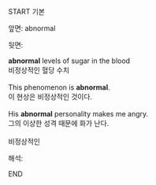 START
기본

앞면:
abnormal


뒷면:
<div><b>abnormal</b> levels of sugar in the blood </div><div>비정상적인 혈당 수치</div><div><br></div><div><div>This phenomenon is <strong>abnormal</strong>. </div><div><div>이 현상은 비정상적인 것이다.</div></div></div><div><br></div><div><div>His <strong>abnormal</strong> personality makes me angry. </div><div><div>그의 이상한 성격 때문에 화가 난다.</div></div></div><div><br></div><div>비정상적인</div>


해석:

END